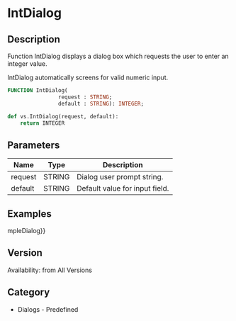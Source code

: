 # IntDialog

## Description
Function IntDialog displays a dialog box which requests the user to enter an integer value. 

IntDialog automatically screens for valid numeric input.

```pascal
FUNCTION IntDialog(
				request : STRING;
				default : STRING): INTEGER;
```

```python
def vs.IntDialog(request, default):
    return INTEGER
```

## Parameters
|Name|Type|Description|
|---|---|---|
|request|STRING|Dialog user prompt string.|
|default|STRING|Default value for input field.|

## Examples
mpleDialog}}

## Version
Availability: from All Versions

## Category
* Dialogs - Predefined

